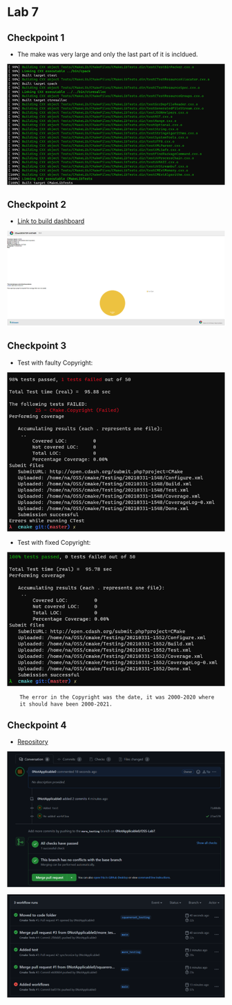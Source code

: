 # Lab 7

## Checkpoint 1

- The make was very large and only the last part of it is incldued.

![check1](check1.PNG)

## Checkpoint 2

- [Link to build dashboard](https://open.cdash.org/viewSite.php?siteid=74983&project=1&currenttime=1617152400)

![check2](check2.PNG)

## Checkpoint 3

- Test with faulty Copyright:

![check3](check3.PNG)

- Test with fixed Copyright:

![check4](check4.png)

        The error in the Copyright was the date, it was 2000-2020 where 
        it should have been 2000-2021.


## Checkpoint 4

- [Repository](https://github.com/0NotApplicable0/OSS-Lab7/actions)

![check5](check5.PNG)

![check6](check6.PNG)